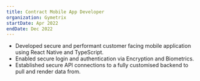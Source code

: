 ```yaml
---
title: Contract Mobile App Developer
organization: Gymetrix
startDate: Apr 2022
endDate: Dec 2022
---
```


- Developed secure and performant customer facing mobile application using React Native and TypeScript.
- Enabled secure login and authentication via Encryption and Biometrics.
- Established secure API connections to a fully customised backend to pull and render data from.
